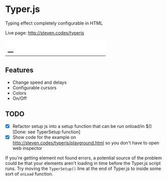 # Typer.js
Typing effect completely configurable in HTML

Live page: http://steven.codes/typerjs

![example gif of typing effect](assets/example.gif)

## Features
- Change speed and delays
- Configurable cursors
- Colors
- On/Off

## TODO
- [x] Refactor setup js into a setup function that can be run onload/in $() [Done: see TyperSetup function]
- [x] Show code for the example on http://steven.codes/typerjs/playground.html so you don't have to open web inspector

If you're getting element not found errors, a potential source of the problem could be that your elements aren't loading
in time before the Typer.js script runs. Try moving the `TyperSetup()` line at the end of Typer.js to inside some sort
of `onLoad` function.
